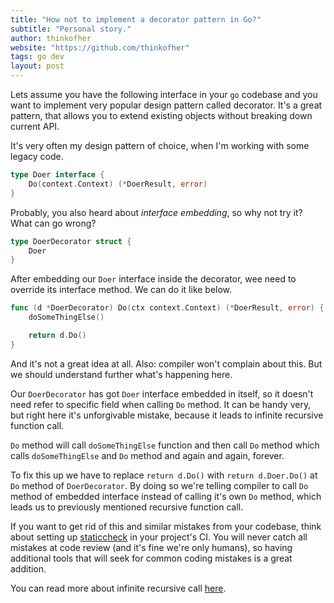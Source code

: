 ```yaml
---
title: "How not to implement a decorator pattern in Go?"
subtitle: "Personal story."
author: thinkofher
website: "https://github.com/thinkofher"
tags: go dev
layout: post
---
```


Lets assume you have the following interface in your `go` codebase and
you want to implement very popular design pattern called decorator. It's
a great pattern, that allows you to extend existing objects without
breaking down current API.

It's very often my design pattern of choice, when I'm working with some
legacy code.

```go
type Doer interface {
    Do(context.Context) (*DoerResult, error)
}
```

Probably, you also heard about _interface embedding_, so why not try it? What can
go wrong?

```go
type DoerDecorator struct {
    Doer
}
```

After embedding our `Doer` interface inside the decorator, wee need to
override its interface method. We can do it like below.

```go
func (d *DoerDecorator) Do(ctx context.Context) (*DoerResult, error) {
    doSomeThingElse()

    return d.Do()
}
```

And it's not a great idea at all. Also: compiler won't complain about this.
But we should understand further what's happening here.

Our `DoerDecorator` has got `Doer` interface embedded in itself, so it doesn't
need refer to specific field when calling `Do` method. It can be handy very,
but right here it's unforgivable mistake, because it leads to
infinite recursive function call.

`Do` method will call `doSomeThingElse` function and then call `Do` method
which calls `doSomeThingElse` and `Do` method and again and again, forever.

To fix this up we have to replace `return d.Do()` with `return d.Doer.Do()` at
`Do` method of `DoerDecorator`. By doing so we're telling compiler to call
`Do` method of embedded interface instead of calling it's own `Do` method, which
leads us to previously mentioned recursive function call.

If you want to get rid of this and similar mistakes from your codebase, think about
setting up [staticcheck](https://github.com/dominikh/go-tools/tree/master/cmd/staticcheck) in
your project's CI. You will never catch all mistakes at code review (and it's fine we're only humans),
so having additional tools that will seek for common coding mistakes is a great addition.

You can read more about infinite recursive call [here](https://staticcheck.io/docs/checks#SA5007).

